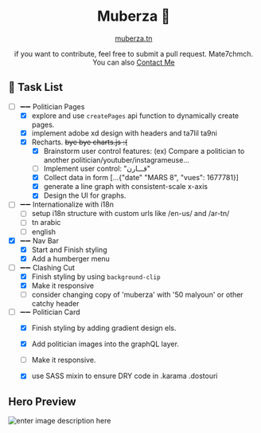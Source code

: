 
<p align="center">
  <!--<a href="https://www.gatsbyjs.com">
    <img alt="Gatsby" src="https://www.gatsbyjs.com/Gatsby-Monogram.svg" width="60" />
  </a>-->
</p>
<h1 align="center">
   Muberza 💢
</h1>
<p align= "center"><a href = "https://upbeat-aryabhata-049774.netlify.app/" target="_blank" rel="noopener noreferrer">muberza.tn</a></p>
<p align = "center">if you want to contribute, feel free to submit a pull request. Mate7chmch. You can also <a href="mailto:adamtrabelsi203@gmail.com?subject=Muberza"> Contact Me </a></p>



## 🔨 Task List 
- [ ] ➖➖ Politician Pages
  - [x] explore and use `createPages` api function to dynamically create pages.
  - [x] implement adobe xd design with headers and ta7lil ta9ni
  - [x] Recharts. ~~bye bye charts.js :(~~
    - [x] Brainstorm user control features: (ex) Compare a politician to another politician/youtuber/instagrameuse...  
    - [ ] Implement user control: "قـــارن"
    - [x] Collect data in form [...{"date" "MARS 8", "vues": 1677781}]
    - [x] generate a line graph with consistent-scale x-axis
    - [x] Design the UI for graphs.
- [ ] ➖➖ Internationalize with i18n
  - [ ] setup i18n structure with custom urls like /en-us/ and /ar-tn/
  - [ ] tn arabic
  - [ ] english
- [x] ➖➖ Nav Bar
  - [x] Start and Finish styling 
  - [x] Add a humberger menu
- [ ] ➖➖ Clashing Cut 
  - [x] Finish styling by using `background-clip`
  - [x] Make it responsive
  - [ ] consider changing copy of 'muberza' with '50 malyoun' or other catchy header
- [ ] ➖➖ Politician Card
  - [x] Finish styling by adding gradient design els.
  - [x] Add politician images into the graphQL layer.
  - [ ] Make it responsive.
  - [x] use SASS mixin to ensure DRY code in .karama .dostouri  


  

## Hero Preview 
![enter image description here](https://i.imgur.com/Hci1You.png)
